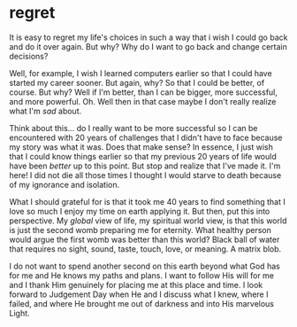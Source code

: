 # regret

It is easy to regret my life's choices in such a way that i wish I could go back and do it over again. But why? Why do I want to go back and change certain decisions? 

Well, for example, I wish I learned computers earlier so that I could have started my career sooner. But again, why? So that I could be better, of course. But why? Well if I'm better, than I can be bigger, more successful, and more powerful. Oh. Well then in that case maybe I don't really realize what I'm _sad_ about. 

Think about this… do I really want to be more successful so I can be encountered with 20 years of challenges that I didn't have to face because my story was what it was. Does that make sense? In essence, I just wish that I could know things earlier so that my previous 20 years of life would have been _better_ up to this point. But stop and realize that I've made it. I'm here! I did not die all those times I thought I would starve to death because of my ignorance and isolation. 

What I should grateful for is that it took me 40 years to find something that I love so much I enjoy my time on earth applying it. But then, put this into perspective. My _global_ view of life, my spiritual world view, is that this world is just the second womb preparing me for eternity. What healthy person would argue the first womb was better than this world? Black ball of water that requires no sight, sound, taste, touch, love, or meaning. A matrix blob. 

I do not want to spend another second on this earth beyond what God has for me and He knows my paths and plans. I want to follow His will for me and I thank Him genuinely for placing me at this place and time. I look forward to Judgement Day when He and I discuss what I knew, where I failed, and where He brought me out of darkness and into His marvelous Light.